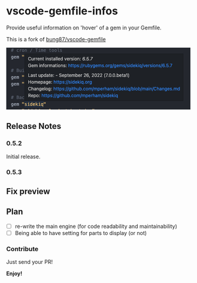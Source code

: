 # vscode-gemfile-infos

Provide useful information on 'hover' of a gem in your Gemfile.

This is a fork of [bung87/vscode-gemfile](https://github.com/bung87/vscode-gemfile)

![preview](https://github.com/ngouy/vscode-gemfile-infos/blob/main/preview.png)

## Release Notes


### 0.5.2
Initial release.
### 0.5.3
Fix preview
-----------------------------------------------------------------------------------------------------------

## Plan
- [ ] re-write the main engine (for code readability and maintainability)
- [ ] Being able to have setting for parts to display (or not)

### Contribute

Just send your PR!

**Enjoy!**